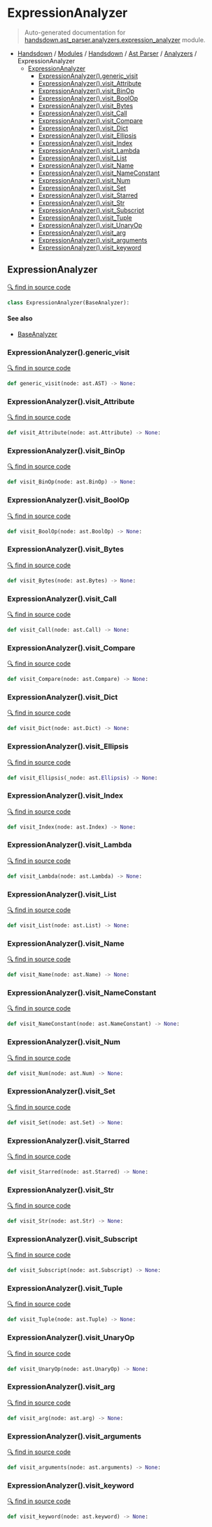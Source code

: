 # ExpressionAnalyzer

> Auto-generated documentation for [handsdown.ast_parser.analyzers.expression_analyzer](https://github.com/vemel/handsdown/blob/master/handsdown/ast_parser/analyzers/expression_analyzer.py) module.

- [Handsdown](../../../README.md#-handsdown---python-documentation-generator) / [Modules](../../../MODULES.md#modules) / [Handsdown](../../index.md#handsdown) / [Ast Parser](../index.md#ast-parser) / [Analyzers](index.md#analyzers) / ExpressionAnalyzer
    - [ExpressionAnalyzer](#expressionanalyzer)
        - [ExpressionAnalyzer().generic_visit](#expressionanalyzergeneric_visit)
        - [ExpressionAnalyzer().visit_Attribute](#expressionanalyzervisit_attribute)
        - [ExpressionAnalyzer().visit_BinOp](#expressionanalyzervisit_binop)
        - [ExpressionAnalyzer().visit_BoolOp](#expressionanalyzervisit_boolop)
        - [ExpressionAnalyzer().visit_Bytes](#expressionanalyzervisit_bytes)
        - [ExpressionAnalyzer().visit_Call](#expressionanalyzervisit_call)
        - [ExpressionAnalyzer().visit_Compare](#expressionanalyzervisit_compare)
        - [ExpressionAnalyzer().visit_Dict](#expressionanalyzervisit_dict)
        - [ExpressionAnalyzer().visit_Ellipsis](#expressionanalyzervisit_ellipsis)
        - [ExpressionAnalyzer().visit_Index](#expressionanalyzervisit_index)
        - [ExpressionAnalyzer().visit_Lambda](#expressionanalyzervisit_lambda)
        - [ExpressionAnalyzer().visit_List](#expressionanalyzervisit_list)
        - [ExpressionAnalyzer().visit_Name](#expressionanalyzervisit_name)
        - [ExpressionAnalyzer().visit_NameConstant](#expressionanalyzervisit_nameconstant)
        - [ExpressionAnalyzer().visit_Num](#expressionanalyzervisit_num)
        - [ExpressionAnalyzer().visit_Set](#expressionanalyzervisit_set)
        - [ExpressionAnalyzer().visit_Starred](#expressionanalyzervisit_starred)
        - [ExpressionAnalyzer().visit_Str](#expressionanalyzervisit_str)
        - [ExpressionAnalyzer().visit_Subscript](#expressionanalyzervisit_subscript)
        - [ExpressionAnalyzer().visit_Tuple](#expressionanalyzervisit_tuple)
        - [ExpressionAnalyzer().visit_UnaryOp](#expressionanalyzervisit_unaryop)
        - [ExpressionAnalyzer().visit_arg](#expressionanalyzervisit_arg)
        - [ExpressionAnalyzer().visit_arguments](#expressionanalyzervisit_arguments)
        - [ExpressionAnalyzer().visit_keyword](#expressionanalyzervisit_keyword)

## ExpressionAnalyzer

[🔍 find in source code](https://github.com/vemel/handsdown/blob/master/handsdown/ast_parser/analyzers/expression_analyzer.py#L12)

```python
class ExpressionAnalyzer(BaseAnalyzer):
```

#### See also

- [BaseAnalyzer](base_analyzer.md#baseanalyzer)

### ExpressionAnalyzer().generic_visit

[🔍 find in source code](https://github.com/vemel/handsdown/blob/master/handsdown/ast_parser/analyzers/expression_analyzer.py#L284)

```python
def generic_visit(node: ast.AST) -> None:
```

### ExpressionAnalyzer().visit_Attribute

[🔍 find in source code](https://github.com/vemel/handsdown/blob/master/handsdown/ast_parser/analyzers/expression_analyzer.py#L87)

```python
def visit_Attribute(node: ast.Attribute) -> None:
```

### ExpressionAnalyzer().visit_BinOp

[🔍 find in source code](https://github.com/vemel/handsdown/blob/master/handsdown/ast_parser/analyzers/expression_analyzer.py#L194)

```python
def visit_BinOp(node: ast.BinOp) -> None:
```

### ExpressionAnalyzer().visit_BoolOp

[🔍 find in source code](https://github.com/vemel/handsdown/blob/master/handsdown/ast_parser/analyzers/expression_analyzer.py#L202)

```python
def visit_BoolOp(node: ast.BoolOp) -> None:
```

### ExpressionAnalyzer().visit_Bytes

[🔍 find in source code](https://github.com/vemel/handsdown/blob/master/handsdown/ast_parser/analyzers/expression_analyzer.py#L58)

```python
def visit_Bytes(node: ast.Bytes) -> None:
```

### ExpressionAnalyzer().visit_Call

[🔍 find in source code](https://github.com/vemel/handsdown/blob/master/handsdown/ast_parser/analyzers/expression_analyzer.py#L126)

```python
def visit_Call(node: ast.Call) -> None:
```

### ExpressionAnalyzer().visit_Compare

[🔍 find in source code](https://github.com/vemel/handsdown/blob/master/handsdown/ast_parser/analyzers/expression_analyzer.py#L185)

```python
def visit_Compare(node: ast.Compare) -> None:
```

### ExpressionAnalyzer().visit_Dict

[🔍 find in source code](https://github.com/vemel/handsdown/blob/master/handsdown/ast_parser/analyzers/expression_analyzer.py#L166)

```python
def visit_Dict(node: ast.Dict) -> None:
```

### ExpressionAnalyzer().visit_Ellipsis

[🔍 find in source code](https://github.com/vemel/handsdown/blob/master/handsdown/ast_parser/analyzers/expression_analyzer.py#L280)

```python
def visit_Ellipsis(_node: ast.Ellipsis) -> None:
```

### ExpressionAnalyzer().visit_Index

[🔍 find in source code](https://github.com/vemel/handsdown/blob/master/handsdown/ast_parser/analyzers/expression_analyzer.py#L273)

```python
def visit_Index(node: ast.Index) -> None:
```

### ExpressionAnalyzer().visit_Lambda

[🔍 find in source code](https://github.com/vemel/handsdown/blob/master/handsdown/ast_parser/analyzers/expression_analyzer.py#L219)

```python
def visit_Lambda(node: ast.Lambda) -> None:
```

### ExpressionAnalyzer().visit_List

[🔍 find in source code](https://github.com/vemel/handsdown/blob/master/handsdown/ast_parser/analyzers/expression_analyzer.py#L108)

```python
def visit_List(node: ast.List) -> None:
```

### ExpressionAnalyzer().visit_Name

[🔍 find in source code](https://github.com/vemel/handsdown/blob/master/handsdown/ast_parser/analyzers/expression_analyzer.py#L66)

```python
def visit_Name(node: ast.Name) -> None:
```

### ExpressionAnalyzer().visit_NameConstant

[🔍 find in source code](https://github.com/vemel/handsdown/blob/master/handsdown/ast_parser/analyzers/expression_analyzer.py#L71)

```python
def visit_NameConstant(node: ast.NameConstant) -> None:
```

### ExpressionAnalyzer().visit_Num

[🔍 find in source code](https://github.com/vemel/handsdown/blob/master/handsdown/ast_parser/analyzers/expression_analyzer.py#L62)

```python
def visit_Num(node: ast.Num) -> None:
```

### ExpressionAnalyzer().visit_Set

[🔍 find in source code](https://github.com/vemel/handsdown/blob/master/handsdown/ast_parser/analyzers/expression_analyzer.py#L114)

```python
def visit_Set(node: ast.Set) -> None:
```

### ExpressionAnalyzer().visit_Starred

[🔍 find in source code](https://github.com/vemel/handsdown/blob/master/handsdown/ast_parser/analyzers/expression_analyzer.py#L151)

```python
def visit_Starred(node: ast.Starred) -> None:
```

### ExpressionAnalyzer().visit_Str

[🔍 find in source code](https://github.com/vemel/handsdown/blob/master/handsdown/ast_parser/analyzers/expression_analyzer.py#L54)

```python
def visit_Str(node: ast.Str) -> None:
```

### ExpressionAnalyzer().visit_Subscript

[🔍 find in source code](https://github.com/vemel/handsdown/blob/master/handsdown/ast_parser/analyzers/expression_analyzer.py#L75)

```python
def visit_Subscript(node: ast.Subscript) -> None:
```

### ExpressionAnalyzer().visit_Tuple

[🔍 find in source code](https://github.com/vemel/handsdown/blob/master/handsdown/ast_parser/analyzers/expression_analyzer.py#L120)

```python
def visit_Tuple(node: ast.Tuple) -> None:
```

### ExpressionAnalyzer().visit_UnaryOp

[🔍 find in source code](https://github.com/vemel/handsdown/blob/master/handsdown/ast_parser/analyzers/expression_analyzer.py#L211)

```python
def visit_UnaryOp(node: ast.UnaryOp) -> None:
```

### ExpressionAnalyzer().visit_arg

[🔍 find in source code](https://github.com/vemel/handsdown/blob/master/handsdown/ast_parser/analyzers/expression_analyzer.py#L266)

```python
def visit_arg(node: ast.arg) -> None:
```

### ExpressionAnalyzer().visit_arguments

[🔍 find in source code](https://github.com/vemel/handsdown/blob/master/handsdown/ast_parser/analyzers/expression_analyzer.py#L226)

```python
def visit_arguments(node: ast.arguments) -> None:
```

### ExpressionAnalyzer().visit_keyword

[🔍 find in source code](https://github.com/vemel/handsdown/blob/master/handsdown/ast_parser/analyzers/expression_analyzer.py#L156)

```python
def visit_keyword(node: ast.keyword) -> None:
```
